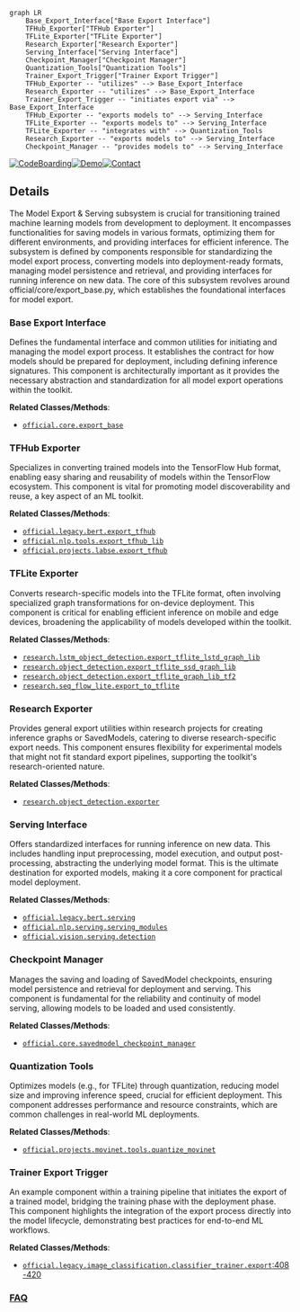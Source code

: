 ```mermaid
graph LR
    Base_Export_Interface["Base Export Interface"]
    TFHub_Exporter["TFHub Exporter"]
    TFLite_Exporter["TFLite Exporter"]
    Research_Exporter["Research Exporter"]
    Serving_Interface["Serving Interface"]
    Checkpoint_Manager["Checkpoint Manager"]
    Quantization_Tools["Quantization Tools"]
    Trainer_Export_Trigger["Trainer Export Trigger"]
    TFHub_Exporter -- "utilizes" --> Base_Export_Interface
    Research_Exporter -- "utilizes" --> Base_Export_Interface
    Trainer_Export_Trigger -- "initiates export via" --> Base_Export_Interface
    TFHub_Exporter -- "exports models to" --> Serving_Interface
    TFLite_Exporter -- "exports models to" --> Serving_Interface
    TFLite_Exporter -- "integrates with" --> Quantization_Tools
    Research_Exporter -- "exports models to" --> Serving_Interface
    Checkpoint_Manager -- "provides models to" --> Serving_Interface
```

[![CodeBoarding](https://img.shields.io/badge/Generated%20by-CodeBoarding-9cf?style=flat-square)](https://github.com/CodeBoarding/CodeBoarding)[![Demo](https://img.shields.io/badge/Try%20our-Demo-blue?style=flat-square)](https://www.codeboarding.org/demo)[![Contact](https://img.shields.io/badge/Contact%20us%20-%20contact@codeboarding.org-lightgrey?style=flat-square)](mailto:contact@codeboarding.org)

## Details

The Model Export & Serving subsystem is crucial for transitioning trained machine learning models from development to deployment. It encompasses functionalities for saving models in various formats, optimizing them for different environments, and providing interfaces for efficient inference. The subsystem is defined by components responsible for standardizing the model export process, converting models into deployment-ready formats, managing model persistence and retrieval, and providing interfaces for running inference on new data. The core of this subsystem revolves around official/core/export_base.py, which establishes the foundational interfaces for model export.

### Base Export Interface
Defines the fundamental interface and common utilities for initiating and managing the model export process. It establishes the contract for how models should be prepared for deployment, including defining inference signatures. This component is architecturally important as it provides the necessary abstraction and standardization for all model export operations within the toolkit.


**Related Classes/Methods**:

- <a href="https://github.com/tensorflow/models/blob/master/official/core/export_base.py" target="_blank" rel="noopener noreferrer">`official.core.export_base`</a>


### TFHub Exporter
Specializes in converting trained models into the TensorFlow Hub format, enabling easy sharing and reusability of models within the TensorFlow ecosystem. This component is vital for promoting model discoverability and reuse, a key aspect of an ML toolkit.


**Related Classes/Methods**:

- <a href="https://github.com/tensorflow/models/blob/master/official/legacy/bert/export_tfhub.py" target="_blank" rel="noopener noreferrer">`official.legacy.bert.export_tfhub`</a>
- <a href="https://github.com/tensorflow/models/blob/master/official/nlp/tools/export_tfhub_lib.py" target="_blank" rel="noopener noreferrer">`official.nlp.tools.export_tfhub_lib`</a>
- <a href="https://github.com/tensorflow/models/blob/master/official/projects/labse/export_tfhub.py" target="_blank" rel="noopener noreferrer">`official.projects.labse.export_tfhub`</a>


### TFLite Exporter
Converts research-specific models into the TFLite format, often involving specialized graph transformations for on-device deployment. This component is critical for enabling efficient inference on mobile and edge devices, broadening the applicability of models developed within the toolkit.


**Related Classes/Methods**:

- <a href="https://github.com/tensorflow/models/blob/master/research/lstm_object_detection/export_tflite_lstd_graph_lib.py" target="_blank" rel="noopener noreferrer">`research.lstm_object_detection.export_tflite_lstd_graph_lib`</a>
- <a href="https://github.com/tensorflow/models/blob/master/research/object_detection/export_tflite_ssd_graph_lib.py" target="_blank" rel="noopener noreferrer">`research.object_detection.export_tflite_ssd_graph_lib`</a>
- <a href="https://github.com/tensorflow/models/blob/master/research/object_detection/export_tflite_graph_lib_tf2.py" target="_blank" rel="noopener noreferrer">`research.object_detection.export_tflite_graph_lib_tf2`</a>
- <a href="https://github.com/tensorflow/models/blob/master/research/seq_flow_lite/export_to_tflite.py" target="_blank" rel="noopener noreferrer">`research.seq_flow_lite.export_to_tflite`</a>


### Research Exporter
Provides general export utilities within research projects for creating inference graphs or SavedModels, catering to diverse research-specific export needs. This component ensures flexibility for experimental models that might not fit standard export pipelines, supporting the toolkit's research-oriented nature.


**Related Classes/Methods**:

- <a href="https://github.com/tensorflow/models/blob/master/research/object_detection/exporter.py" target="_blank" rel="noopener noreferrer">`research.object_detection.exporter`</a>


### Serving Interface
Offers standardized interfaces for running inference on new data. This includes handling input preprocessing, model execution, and output post-processing, abstracting the underlying model format. This is the ultimate destination for exported models, making it a core component for practical model deployment.


**Related Classes/Methods**:

- <a href="https://github.com/tensorflow/models/blob/master/official/legacy/bert/serving.py" target="_blank" rel="noopener noreferrer">`official.legacy.bert.serving`</a>
- <a href="https://github.com/tensorflow/models/blob/master/official/nlp/serving/serving_modules.py" target="_blank" rel="noopener noreferrer">`official.nlp.serving.serving_modules`</a>
- <a href="https://github.com/tensorflow/models/blob/master/official/vision/serving/detection.py" target="_blank" rel="noopener noreferrer">`official.vision.serving.detection`</a>


### Checkpoint Manager
Manages the saving and loading of SavedModel checkpoints, ensuring model persistence and retrieval for deployment and serving. This component is fundamental for the reliability and continuity of model serving, allowing models to be loaded and used consistently.


**Related Classes/Methods**:

- <a href="https://github.com/tensorflow/models/blob/master/official/core/savedmodel_checkpoint_manager.py" target="_blank" rel="noopener noreferrer">`official.core.savedmodel_checkpoint_manager`</a>


### Quantization Tools
Optimizes models (e.g., for TFLite) through quantization, reducing model size and improving inference speed, crucial for efficient deployment. This component addresses performance and resource constraints, which are common challenges in real-world ML deployments.


**Related Classes/Methods**:

- <a href="https://github.com/tensorflow/models/blob/master/official/projects/movinet/tools/quantize_movinet.py" target="_blank" rel="noopener noreferrer">`official.projects.movinet.tools.quantize_movinet`</a>


### Trainer Export Trigger
An example component within a training pipeline that initiates the export of a trained model, bridging the training phase with the deployment phase. This component highlights the integration of the export process directly into the model lifecycle, demonstrating best practices for end-to-end ML workflows.


**Related Classes/Methods**:

- <a href="https://github.com/tensorflow/models/blob/master/official/legacy/image_classification/classifier_trainer.py#L408-L420" target="_blank" rel="noopener noreferrer">`official.legacy.image_classification.classifier_trainer.export`:408-420</a>




### [FAQ](https://github.com/CodeBoarding/GeneratedOnBoardings/tree/main?tab=readme-ov-file#faq)